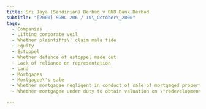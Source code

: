 ```yaml
---
title: Sri Jaya (Sendirian) Berhad v RHB Bank Berhad 
subtitle: "[2000] SGHC 206 / 10\_October\_2000"
tags:
  - Companies
  - Lifting corporate veil
  - Whether plaintiffs\' claim mala fide
  - Equity
  - Estoppel
  - Whether defence of estoppel made out
  - Lack of reliance on representation
  - Land
  - Mortgages
  - Mortgagee\'s sale
  - Whether mortgagee negligent in conduct of sale of mortgaged property
  - Whether mortgagee under duty to obtain valuation on \"redevelopment basis\"

---
```


